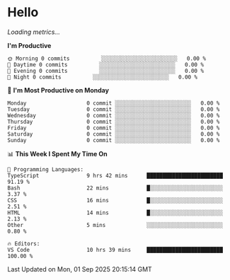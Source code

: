 # Hello

<!-- METRICS:START -->
<p><em>Loading metrics…</em></p>
<!-- METRICS:END -->

<!--START_SECTION:waka-->
**I'm Productive**

```text
🌞 Morning 0 commits          ░░░░░░░░░░░░░░░░░░░░░░░░   0.00 % 
🌆 Daytime 0 commits          ░░░░░░░░░░░░░░░░░░░░░░░░   0.00 % 
🌃 Evening 0 commits          ░░░░░░░░░░░░░░░░░░░░░░░░   0.00 % 
🌙 Night 0 commits          ░░░░░░░░░░░░░░░░░░░░░░░░   0.00 % 
```
📅 **I'm Most Productive on Monday**

```text
Monday                   0 commit ░░░░░░░░░░░░░░░░░░░░░░░░   0.00 % 
Tuesday                  0 commit ░░░░░░░░░░░░░░░░░░░░░░░░   0.00 % 
Wednesday                0 commit ░░░░░░░░░░░░░░░░░░░░░░░░   0.00 % 
Thursday                 0 commit ░░░░░░░░░░░░░░░░░░░░░░░░   0.00 % 
Friday                   0 commit ░░░░░░░░░░░░░░░░░░░░░░░░   0.00 % 
Saturday                 0 commit ░░░░░░░░░░░░░░░░░░░░░░░░   0.00 % 
Sunday                   0 commit ░░░░░░░░░░░░░░░░░░░░░░░░   0.00 % 
```

📊 **This Week I Spent My Time On**

```text
💬 Programming Languages: 
TypeScript               9 hrs 42 mins      ████████████████████████   91.19 % 
Bash                     22 mins            █░░░░░░░░░░░░░░░░░░░░░░░   3.37 % 
CSS                      16 mins            █░░░░░░░░░░░░░░░░░░░░░░░   2.51 % 
HTML                     14 mins            █░░░░░░░░░░░░░░░░░░░░░░░   2.13 % 
Other                    5 mins             ░░░░░░░░░░░░░░░░░░░░░░░░   0.80 % 

🔥 Editors: 
VS Code                  10 hrs 39 mins     ████████████████████████   100.00 % 
```

 Last Updated on Mon, 01 Sep 2025 20:15:14 GMT
<!--END_SECTION:waka-->
